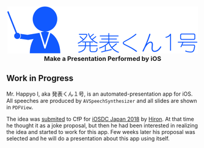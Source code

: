 <h3 align="center"><img src="Artwork/Logo.png" width="500" alt="Mr. Happyo I" /><br />Make a Presentation Performed by iOS</h3>

## Work in Progress

Mr. Happyo I, aka 発表くん１号, is an automated-presentation app for iOS. All speeches are produced by `AVSpeechSynthesizer` and all slides are shown in `PDFView`.

The idea was [submited](https://fortee.jp/iosdc-japan-2018/proposal/229db830-848e-4496-b863-46f8ba690c5d) to CfP for [iOSDC Japan 2018](https://iosdc.jp/2018/) by [Hiron](https://twitter.com/hironytic). At that time he thought it as a joke proposal, but then he had been interested in realizing the idea and started to work for this app. Few weeks later his proposal was selected and he will do a presentation about this app using itself.
